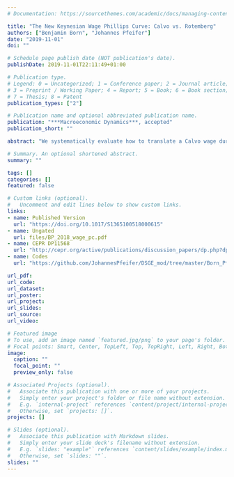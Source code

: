 ```yaml
---
# Documentation: https://sourcethemes.com/academic/docs/managing-content/

title: "The New Keynesian Wage Phillips Curve: Calvo vs. Rotemberg"
authors: ["Benjamin Born", "Johannes Pfeifer"]
date: "2019-11-01"
doi: ""

# Schedule page publish date (NOT publication's date).
publishDate: 2019-11-01T22:11:49+01:00

# Publication type.
# Legend: 0 = Uncategorized; 1 = Conference paper; 2 = Journal article;
# 3 = Preprint / Working Paper; 4 = Report; 5 = Book; 6 = Book section;
# 7 = Thesis; 8 = Patent
publication_types: ["2"]

# Publication name and optional abbreviated publication name.
publication: "***Macroeconomic Dynamics***, accepted"
publication_short: ""

abstract: "We systematically evaluate how to translate a Calvo wage duration into an implied Rotemberg wage adjustment cost parameter in medium-scale New Keynesian DSGE models by making use of the well-known equivalence of the two setups at first order. We consider a wide range of felicity functions and show that the assumed household insurance scheme and the presence of labor taxation greatly matter for this mapping, giving rise to differences of up to one order of magnitude. Our results account for the inclusion of wage indexing, habit formation in consumption, and the presence of fixed costs in production. We also investigate the conditional and unconditional welfare implications of the wage setting schemes under efficient and distorted steady states."

# Summary. An optional shortened abstract.
summary: ""

tags: []
categories: []
featured: false

# Custom links (optional).
#   Uncomment and edit lines below to show custom links.
links:
- name: Published Version
  url: "https://doi.org/10.1017/S1365100518000615"
- name: Ungated
  url: files/BP_2018_wage_pc.pdf
- name: CEPR DP11568
  url: "http://cepr.org/active/publications/discussion_papers/dp.php?dpno=11568"
- name: Codes
  url: "https://github.com/JohannesPfeifer/DSGE_mod/tree/master/Born_Pfeifer_2018"

url_pdf:
url_code:
url_dataset:
url_poster:
url_project:
url_slides:
url_source:
url_video:

# Featured image
# To use, add an image named `featured.jpg/png` to your page's folder.
# Focal points: Smart, Center, TopLeft, Top, TopRight, Left, Right, BottomLeft, Bottom, BottomRight.
image:
  caption: ""
  focal_point: ""
  preview_only: false

# Associated Projects (optional).
#   Associate this publication with one or more of your projects.
#   Simply enter your project's folder or file name without extension.
#   E.g. `internal-project` references `content/project/internal-project/index.md`.
#   Otherwise, set `projects: []`.
projects: []

# Slides (optional).
#   Associate this publication with Markdown slides.
#   Simply enter your slide deck's filename without extension.
#   E.g. `slides: "example"` references `content/slides/example/index.md`.
#   Otherwise, set `slides: ""`.
slides: ""
---
```

